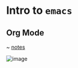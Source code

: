 # Intro to `emacs`

## Org Mode

~ [notes](https://github.com/Leyka/intro-emacs/blob/main/intro-org-mode.org)

![image](https://github.com/Leyka/intro-emacs/assets/8690545/540626ad-f236-4e69-b970-e6e46f3cf0ec)
